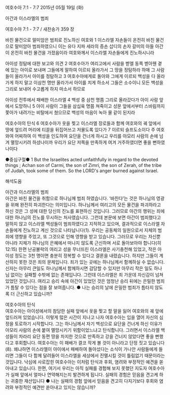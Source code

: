 여호수아 7:1 - 7:7 
2015년 05월 19일 (화)

아간과 이스라엘의 범죄



여호수아 7:1 - 7:7 / 새찬송가 359 장


바친 물건으로 말미암은 범죄로 진노하신 여호와
1 이스라엘 자손들이 온전히 바친 물건으로 말미암아 범죄하였으니 이는 유다 지파 세라의 증손 삽디의 손자 갈미의 아들 아간이 온전히 바친 물건을 가졌음이라 여호와께서 이스라엘 자손들에게 진노하시니라 

아이성 정탐에 대한 보고와 의견
2 여호수아가 여리고에서 사람을 벧엘 동쪽 벧아웬 곁에 있는 아이로 보내며 그들에게 말하여 이르되 올라가서 그 땅을 정탐하라 하매 그 사람들이 올라가서 아이를 정탐하고 
3 여호수아에게로 돌아와 그에게 이르되 백성을 다 올라가게 하지 말고 이삼천 명만 올라가서 아이를 치게 하소서 그들은 소수이니 모든 백성을 그리로 보내어 수고롭게 하지 마소서 하므로 

아이성 전투에서 패배한 이스라엘
4 백성 중 삼천 명쯤 그리로 올라갔다가 아이 사람 앞에서 도망하니 
5 아이 사람이 그들을 삼십육 명쯤 쳐죽이고 성문 앞에서부터 스바림까지 쫓아가 내려가는 비탈에서 쳤으므로 백성의 마음이 녹아 물 같이 된지라 

여호수아의 탄식
6 여호수아가 옷을 찢고 이스라엘 장로들과 함께 여호와의 궤 앞에서 땅에 엎드려 머리에 티끌을 뒤집어쓰고 저물도록 있다가 
7 이르되 슬프도소이다 주 여호와여 어찌하여 이 백성을 인도하여 요단을 건너게 하시고 우리를 아모리 사람의 손에 넘겨 멸망시키려 하셨나이까 우리가 요단 저쪽을 만족하게 여겨 거주하였더면 좋을 뻔하였나이다 

●중심구절● 1 But the Israelites acted unfaithfully in regard to the devoted things ; Achan son of Carmi, the son of Zimri, the son of Zerah, of the tribe of Judah, took some of them. So the LORD's anger burned against Israel.

해석도움





아간과 이스라엘의 범죄  
아간은 바친 물건을 취함으로 하나님께 범죄 하였습니다. ‘바친다’는 것은 하나님의 영광을 위해 완전히 파괴한다는 의미입니다. 하나님께서 여리고의 모든 물건을 파괴하라고 하신 것은 그 성에 대한 당신의 진노를 표현하신 것입니다. 그러므로 아간의 행위는 죄에 대한 하나님의 진노를 무시하는 처사였습니다. 그런데 본문에 보면 아간이 범죄했다고 말하지 않고 이스라엘 백성들이 범죄하였다고 지적하고 있으며, 결과적으로 이스라엘 자손들에게 진노하고 계신 것으로 나타납니다(1). 우리는 공동체의 일원으로서 지체의 범죄에 영향을 주었고, 또 그것으로 인해 영향을 받고 있습니다. 그러므로 우리는 자신뿐 아니라 지체가 하나님의 은혜에서 떠나지 않도록 근신하며 서로 돌아보아야 합니다(히12:15)
한편 난공불락의 여리고 성을 무너뜨린 이스라엘은 사기충천해 있었고, 작은 아이성 정도는 3천 명이면 충분히 정복할 수 있다고 결론을 내렸습니다. 하지만 그들이 계산하지 못한 것은 죄의 문제입니다. 죄가 있는 곳에는 하나님께서 함께하실 수 없습니다. 신자는 아무리 큰일도 하나님께서 함께하시면 감당할 수 있지만 아무리 작은 일도 하나님 없이는 실패할 수밖에 없는 존재입니다. 그런데 이스라엘은 죄 가운데 자신감이 넘쳐 있었던 것입니다. 여리고 승리 속에 아간이 있었던 것은 엄청난 승리 뒤에는 은밀한 범죄가 틈탈 수 있다는 점을 잘 보여줍니다. 
●  나는 승리의 날에 은밀한 범죄가 틈타지 않도록 더 근신하고 있습니까?    

여호수아의 탄식  
여호수아는 아이성에서의 참담한 실패 앞에서 옷을 찢고 할 말을 잃어 여호와의 궤 앞에 엎드러져 있었습니다. 이렇게 많은 시간이 지나고 나자 여호수아는 입을 열어 자신의 심정을 토로하기 시작합니다. 그는 하나님께서 자기 백성으로 요단을 건너게 하신 이유가 아모리 사람의 손에 붙여 멸망시키기 위함이었느냐고 탄식합니다. 그러면서 이스라엘 백성들이 차라리 요단 동편 땅을 차지한 것으로 만족하고 강을 건너지 않았다면 좋을 뻔했다고 후회합니다. 여호수아는 이 패배가 결코 작게 볼 것이 아니라고 단정 짓고 있습니다(8). 왜냐하면 이스라엘이 아이에서 패배하여 돌아섰다는 소식이 가나안 사람들에게 들리면 그들이 다 함께 달려들어 이스라엘을 세상에서 진멸시킬 것이 틀림없기 때문이라는 것입니다. 낙심에 사로잡힌 여호수아는 이처럼 탄식과 후회, 염려와 부정적인 예견을 쏟아내고 있습니다. 한편, 여기서 우리는 아직 실패를 경험해 보지 못했던 지도자 여호수아가 실패 앞에서 얼마나 연약해지는지 발견하게 됩니다. 실패의 경험은 믿음을 견고케 하는 귀중한 재산입니다
●  나는 실패의 경험 앞에서 믿음을 견고히 다지기보다 후회와 염려와 부정적인 예견만 쏟아내고 있지는 않습니까?